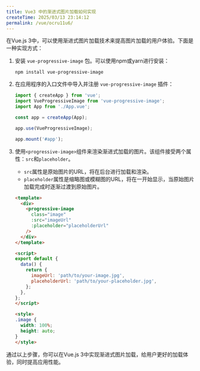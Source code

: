 ```yaml
---
title: Vue3 中的渐进式图片加载如何实现
createTime: 2025/03/13 23:14:12
permalink: /vue/ocru11u6/
---
```


在Vue.js 3中，可以使用渐进式图片加载技术来提高图片加载的用户体验。下面是一种实现方式：

1. 安装 `vue-progressive-image` 包。可以使用npm或yarn进行安装：

   ```shell
   npm install vue-progressive-image
   ```

2. 在应用程序的入口文件中导入并注册 `vue-progressive-image` 插件：

   ```javascript
   import { createApp } from 'vue';
   import VueProgressiveImage from 'vue-progressive-image';
   import App from './App.vue';
   
   const app = createApp(App);
   
   app.use(VueProgressiveImage);
   
   app.mount('#app');
   ```

3. 使用`<progressive-image>`组件来渲染渐进式加载的图片。该组件接受两个属性：`src`和`placeholder`。

   - `src`属性是原始图片的URL，将在后台进行加载和渲染。
   - `placeholder`属性是缩略图或模糊图的URL，将在一开始显示，当原始图片加载完成时逐渐过渡到原始图片。

   ```html
   <template>
     <div>
       <progressive-image
         class="image"
         :src="imageUrl"
         :placeholder="placeholderUrl"
       />
     </div>
   </template>
   
   <script>
   export default {
     data() {
       return {
         imageUrl: 'path/to/your-image.jpg',
         placeholderUrl: 'path/to/your-placeholder.jpg',
       };
     },
   };
   </script>
   
   <style>
   .image {
     width: 100%;
     height: auto;
   }
   </style>
   ```

通过以上步骤，你可以在Vue.js 3中实现渐进式图片加载，给用户更好的加载体验，同时提高应用性能。

